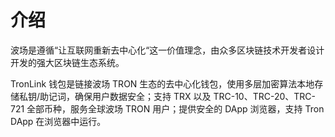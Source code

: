 # 介绍

波场是遵循“让互联网重新去中心化“这一价值理念，由众多区块链技术开发者设计开发的强大区块链生态系统。

TronLink 钱包是链接波场 TRON 生态的去中心化钱包，使用多层加密算法本地存储私钥/助记词，确保用户数据安全；支持 TRX 以及 TRC-10、TRC-20、TRC-721 全部币种，服务全球波场 TRON 用户；提供安全的 DApp 浏览器，支持 Tron DApp 在浏览器中运行。


